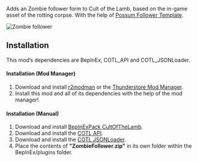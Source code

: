 Adds an Zombie follower form to Cult of the Lamb, based on the in-game asset of the rotting corpse.
With the help of [Possum Follower Template](https://cult-of-the-lamb.thunderstore.io/package/KellyBetty/PossumFollower/).

![Zombie follower](https://imgur.com/gallery/oAMrrcI)

## Installation
This mod’s dependencies are BepInEx, COTL_API and COTL_JSONLoader.

#### Installation (Mod Manager)
1. Download and install [r2modman](https://thunderstore.io/package/ebkr/r2modman/) or the [Thunderstore Mod Manager](https://www.overwolf.com/app/Thunderstore-Thunderstore_Mod_Manager).
2. Install this mod and all of its dependencies with the help of the mod manager! 

#### Installation (Manual)
1. Download and install [BepInExPack CultOfTheLamb](https://cult-of-the-lamb.thunderstore.io/package/BepInEx/BepInExPack_CultOfTheLamb/).
2. Download and install the [COTL API](https://cult-of-the-lamb.thunderstore.io/package/xhayper/COTL_API/).
3. Download and install the [COTL JSONLoader](https://cult-of-the-lamb.thunderstore.io/package/KellyBetty/COTL_JSONLoader/).
4. Place the contents of **"ZombieFollower.zip"** in its own folder within the BepInEx/plugins folder.
